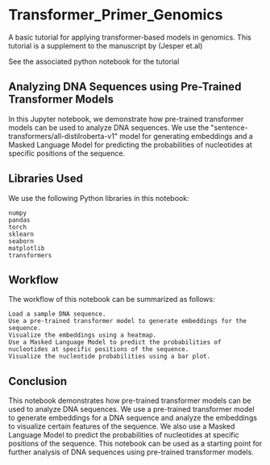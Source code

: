 # Transformer_Primer_Genomics
 A basic tutorial for applying transformer-based models in genomics.
This tutorial is a supplement to the manuscript by (Jesper et.al)

See the associated python notebook for the tutorial

Analyzing DNA Sequences using Pre-Trained Transformer Models
----------------------------------------------------------------

In this Jupyter notebook, we demonstrate how pre-trained transformer models can be used to analyze DNA sequences. We use the "sentence-transformers/all-distilroberta-v1" model for generating embeddings and a Masked Language Model for predicting the probabilities of nucleotides at specific positions of the sequence.

Libraries Used
-------------------

We use the following Python libraries in this notebook:

  
    numpy
    pandas
    torch
    sklearn
    seaborn
    matplotlib
    transformers

Workflow
------------

The workflow of this notebook can be summarized as follows:

    Load a sample DNA sequence.
    Use a pre-trained transformer model to generate embeddings for the sequence.
    Visualize the embeddings using a heatmap.
    Use a Masked Language Model to predict the probabilities of nucleotides at specific positions of the sequence.
    Visualize the nucleotide probabilities using a bar plot.



Conclusion
--------------------

This notebook demonstrates how pre-trained transformer models can be used to analyze DNA sequences. We use a pre-trained transformer model to generate embeddings for a DNA sequence and analyze the embeddings to visualize certain features of the sequence. We also use a Masked Language Model to predict the probabilities of nucleotides at specific positions of the sequence. This notebook can be used as a starting point for further analysis of DNA sequences using pre-trained transformer models.
